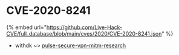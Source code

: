 # CVE-2020-8241
{% embed url="https://github.com/Live-Hack-CVE/full_database/blob/main/cves/2020/CVE-2020-8241.json" %}

* withdk ~> [pulse-secure-vpn-mitm-research](https://www.alice-snow.ru/2020/database/cve-2020-8241/pulse-secure-vpn-mitm-research-withdk)